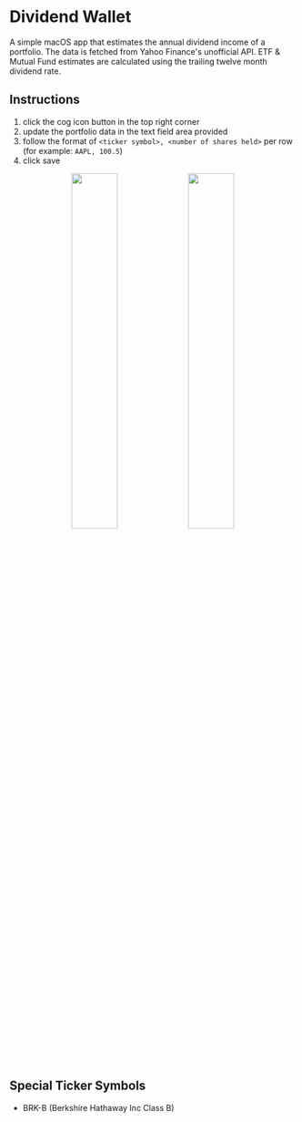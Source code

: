 # Dividend Wallet

A simple macOS app that estimates the annual dividend income of a portfolio. The data is fetched from Yahoo Finance's unofficial API. ETF & Mutual Fund estimates are calculated using the trailing twelve month dividend rate.

## Instructions
1. click the cog icon button in the top right corner
2. update the portfolio data in the text field area provided
3. follow the format of `<ticker symbol>, <number of shares held>` per row (for example: `AAPL, 100.5`)
4. click save

<p float="left" align="middle">
  <img src="https://user-images.githubusercontent.com/5932487/209609014-4248a82d-b9cc-4cf7-aa57-1f46f94c369b.png" width="40%">
  <img src="https://user-images.githubusercontent.com/5932487/209610945-04a926df-b2bf-4583-ac87-492df2860131.png" width="40%">
</p>

## Special Ticker Symbols
- BRK-B (Berkshire Hathaway Inc Class B)
